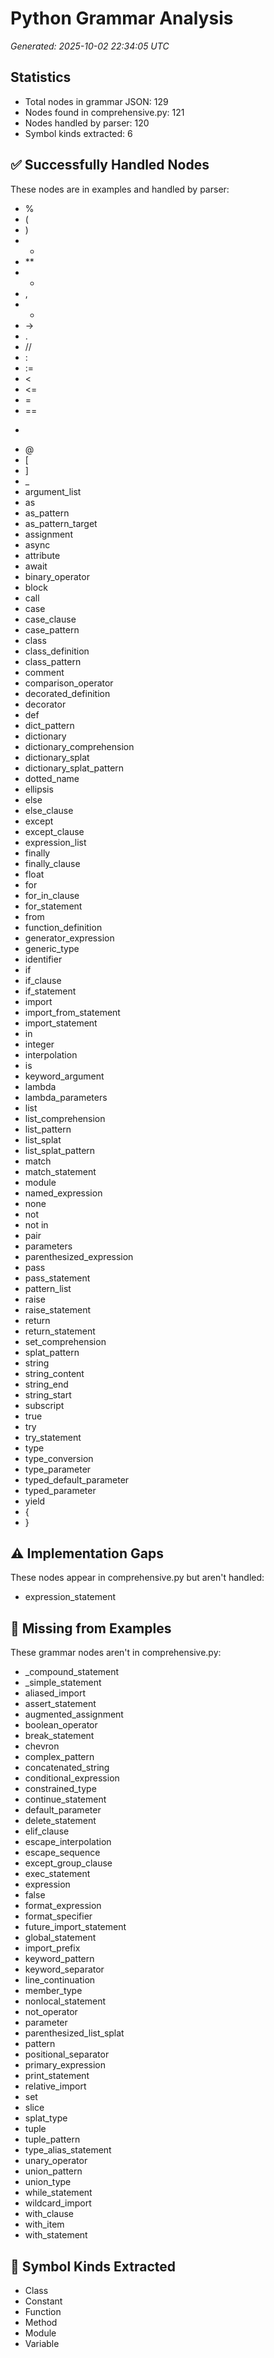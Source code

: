# Python Grammar Analysis

*Generated: 2025-10-02 22:34:05 UTC*

## Statistics
- Total nodes in grammar JSON: 129
- Nodes found in comprehensive.py: 121
- Nodes handled by parser: 120
- Symbol kinds extracted: 6

## ✅ Successfully Handled Nodes
These nodes are in examples and handled by parser:
- %
- (
- )
- *
- **
- +
- ,
- -
- ->
- .
- //
- :
- :=
- <
- <=
- =
- ==
- >
- @
- [
- ]
- _
- argument_list
- as
- as_pattern
- as_pattern_target
- assignment
- async
- attribute
- await
- binary_operator
- block
- call
- case
- case_clause
- case_pattern
- class
- class_definition
- class_pattern
- comment
- comparison_operator
- decorated_definition
- decorator
- def
- dict_pattern
- dictionary
- dictionary_comprehension
- dictionary_splat
- dictionary_splat_pattern
- dotted_name
- ellipsis
- else
- else_clause
- except
- except_clause
- expression_list
- finally
- finally_clause
- float
- for
- for_in_clause
- for_statement
- from
- function_definition
- generator_expression
- generic_type
- identifier
- if
- if_clause
- if_statement
- import
- import_from_statement
- import_statement
- in
- integer
- interpolation
- is
- keyword_argument
- lambda
- lambda_parameters
- list
- list_comprehension
- list_pattern
- list_splat
- list_splat_pattern
- match
- match_statement
- module
- named_expression
- none
- not
- not in
- pair
- parameters
- parenthesized_expression
- pass
- pass_statement
- pattern_list
- raise
- raise_statement
- return
- return_statement
- set_comprehension
- splat_pattern
- string
- string_content
- string_end
- string_start
- subscript
- true
- try
- try_statement
- type
- type_conversion
- type_parameter
- typed_default_parameter
- typed_parameter
- yield
- {
- }

## ⚠️ Implementation Gaps
These nodes appear in comprehensive.py but aren't handled:
- expression_statement

## 📝 Missing from Examples
These grammar nodes aren't in comprehensive.py:
- _compound_statement
- _simple_statement
- aliased_import
- assert_statement
- augmented_assignment
- boolean_operator
- break_statement
- chevron
- complex_pattern
- concatenated_string
- conditional_expression
- constrained_type
- continue_statement
- default_parameter
- delete_statement
- elif_clause
- escape_interpolation
- escape_sequence
- except_group_clause
- exec_statement
- expression
- false
- format_expression
- format_specifier
- future_import_statement
- global_statement
- import_prefix
- keyword_pattern
- keyword_separator
- line_continuation
- member_type
- nonlocal_statement
- not_operator
- parameter
- parenthesized_list_splat
- pattern
- positional_separator
- primary_expression
- print_statement
- relative_import
- set
- slice
- splat_type
- tuple
- tuple_pattern
- type_alias_statement
- unary_operator
- union_pattern
- union_type
- while_statement
- wildcard_import
- with_clause
- with_item
- with_statement

## 🎯 Symbol Kinds Extracted
- Class
- Constant
- Function
- Method
- Module
- Variable

